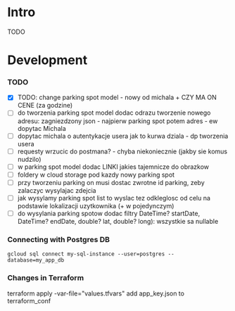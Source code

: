 # Intro
TODO

# Development

### TODO
- [X] TODO: change parking spot model - nowy od michala + CZY MA ON CENE (za godzine) 
- [ ] do tworzenia parking spot model dodac odrazu tworzenie nowego adresu: zagniezdzony json - najpierw parking spot potem adres - ew dopytac Michala
- [ ] dopytac michala o autentykacje usera jak to kurwa dziala - dp tworzenia usera
- [ ] requesty wrzucic do postmana? - chyba niekoniecznie (jakby sie komus nudzilo)
- [ ] w parking spot model dodac LINKI jakies tajemnicze do obrazkow 
- [ ] foldery w cloud storage pod kazdy nowy parking spot
- [ ] przy tworzeniu parking on musi dostac zwrotne id parking, zeby zalaczyc wysylajac zdejcia
- [ ] jak wysylamy parking spot list to wyslac tez odkleglosc od celu na podstawie lokalizacji uzytkownika (+ w pojedynczym)
- [ ] do wysylania parking spotow dodac filtry 
DateTime? startDate, DateTime? endDate, double? lat, double? long): wszystkie sa nullable 

### Connecting with Postgres DB
`gcloud sql connect my-sql-instance --user=postgres --database=my_app_db`

### Changes in Terraform
terraform apply -var-file="values.tfvars"
add app_key.json to terraform_conf
